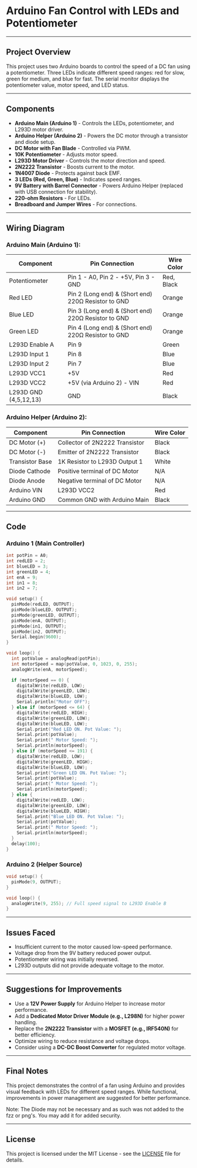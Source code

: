# Arduino Fan Control with LEDs and Potentiometer

---

## Project Overview

This project uses two Arduino boards to control the speed of a DC fan using a potentiometer. Three LEDs indicate different speed ranges: red for slow, green for medium, and blue for fast. The serial monitor displays the potentiometer value, motor speed, and LED status.

---

## Components

- **Arduino Main (Arduino 1)** - Controls the LEDs, potentiometer, and L293D motor driver.
- **Arduino Helper (Arduino 2)** - Powers the DC motor through a transistor and diode setup.
- **DC Motor with Fan Blade** - Controlled via PWM.
- **10K Potentiometer** - Adjusts motor speed.
- **L293D Motor Driver** - Controls the motor direction and speed.
- **2N2222 Transistor** - Boosts current to the motor.
- **1N4007 Diode** - Protects against back EMF.
- **3 LEDs (Red, Green, Blue)** - Indicates speed ranges.
- **9V Battery with Barrel Connector** - Powers Arduino Helper (replaced with USB connection for stability).
- **220-ohm Resistors** - For LEDs.
- **Breadboard and Jumper Wires** - For connections.

---

## Wiring Diagram

### Arduino Main (Arduino 1):

| Component             | Pin Connection                                      | Wire Color |
| --------------------- | --------------------------------------------------- | ---------- |
| Potentiometer         | Pin 1 - A0, Pin 2 - +5V, Pin 3 - GND                | Red, Black |
| Red LED               | Pin 2 (Long end) & (Short end) 220Ω Resistor to GND | Orange     |
| Blue LED              | Pin 3 (Long end) & (Short end) 220Ω Resistor to GND | Orange     |
| Green LED             | Pin 4 (Long end) & (Short end) 220Ω Resistor to GND | Orange     |
| L293D Enable A        | Pin 9                                               | Green      |
| L293D Input 1         | Pin 8                                               | Blue       |
| L293D Input 2         | Pin 7                                               | Blue       |
| L293D VCC1            | +5V                                                 | Red        |
| L293D VCC2            | +5V (via Arduino 2) - VIN                           | Red        |
| L293D GND (4,5,12,13) | GND                                                 | Black      |

### Arduino Helper (Arduino 2):

| Component       | Pin Connection                 | Wire Color |
| --------------- | ------------------------------ | ---------- |
| DC Motor (+)    | Collector of 2N2222 Transistor | Black      |
| DC Motor (-)    | Emitter of 2N2222 Transistor   | Black      |
| Transistor Base | 1K Resistor to L293D Output 1  | White      |
| Diode Cathode   | Positive terminal of DC Motor  | N/A        |
| Diode Anode     | Negative terminal of DC Motor  | N/A        |
| Arduino VIN     | L293D VCC2                     | Red        |
| Arduino GND     | Common GND with Arduino Main   | Black      |

---

## Code

### Arduino 1 (Main Controller)

```cpp
int potPin = A0;
int redLED = 2;
int blueLED = 3;
int greenLED = 4;
int enA = 9;
int in1 = 8;
int in2 = 7;

void setup() {
  pinMode(redLED, OUTPUT);
  pinMode(blueLED, OUTPUT);
  pinMode(greenLED, OUTPUT);
  pinMode(enA, OUTPUT);
  pinMode(in1, OUTPUT);
  pinMode(in2, OUTPUT);
  Serial.begin(9600);
}

void loop() {
  int potValue = analogRead(potPin);
  int motorSpeed = map(potValue, 0, 1023, 0, 255);
  analogWrite(enA, motorSpeed);

  if (motorSpeed == 0) {
    digitalWrite(redLED, LOW);
    digitalWrite(greenLED, LOW);
    digitalWrite(blueLED, LOW);
    Serial.println("Motor OFF");
  } else if (motorSpeed <= 64) {
    digitalWrite(redLED, HIGH);
    digitalWrite(greenLED, LOW);
    digitalWrite(blueLED, LOW);
    Serial.print("Red LED ON. Pot Value: ");
    Serial.print(potValue);
    Serial.print(" Motor Speed: ");
    Serial.println(motorSpeed);
  } else if (motorSpeed <= 191) {
    digitalWrite(redLED, LOW);
    digitalWrite(greenLED, HIGH);
    digitalWrite(blueLED, LOW);
    Serial.print("Green LED ON. Pot Value: ");
    Serial.print(potValue);
    Serial.print(" Motor Speed: ");
    Serial.println(motorSpeed);
  } else {
    digitalWrite(redLED, LOW);
    digitalWrite(greenLED, LOW);
    digitalWrite(blueLED, HIGH);
    Serial.print("Blue LED ON. Pot Value: ");
    Serial.print(potValue);
    Serial.print(" Motor Speed: ");
    Serial.println(motorSpeed);
  }
  delay(100);
}
```

### Arduino 2 (Helper Source)

```cpp
void setup() {
  pinMode(9, OUTPUT);
}

void loop() {
  analogWrite(9, 255); // Full speed signal to L293D Enable B
}
```

---

## Issues Faced

- Insufficient current to the motor caused low-speed performance.
- Voltage drop from the 9V battery reduced power output.
- Potentiometer wiring was initially reversed.
- L293D outputs did not provide adequate voltage to the motor.

---

## Suggestions for Improvements

- Use a **12V Power Supply** for Arduino Helper to increase motor performance.
- Add a **Dedicated Motor Driver Module (e.g., L298N)** for higher power handling.
- Replace the **2N2222 Transistor** with a **MOSFET (e.g., IRF540N)** for better efficiency.
- Optimize wiring to reduce resistance and voltage drops.
- Consider using a **DC-DC Boost Converter** for regulated motor voltage.

---

## Final Notes

This project demonstrates the control of a fan using Arduino and provides visual feedback with LEDs for different speed ranges. While functional, improvements in power management are suggested for better performance.

Note: The Diode may not be necessary and as such was not added to the fzz or png's. You may add it for added security.

---

## License

This project is licensed under the MIT License - see the [LICENSE](LICENSE) file for details.

